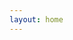 ```yaml
---
layout: home
---
```


<script setup>
import HomeHero from 'vitepress-sls-blog-tmpl/HomeHero.vue'
import HomeTags from 'vitepress-sls-blog-tmpl/HomePageTags.vue'
import HomePopularPosts from 'vitepress-sls-blog-tmpl/HomePagePopularPosts.vue'
import UtilPageContent from 'vitepress-sls-blog-tmpl/UtilPageContent.vue'
import { useData } from 'vitepress'

const { theme, localeIndex } = useData()

const hero = {
  firstLine: "Antifeminist movement blog",
  secondLine: "Articles, new&nbsp;of&nbsp;the&nbsp;movement",
  img: theme.value.mainHeroImg,
  buttons: [
    {
      text: theme.value.t.toBlog,
      href: `${theme.value.recentBaseUrl}/1`,
      primary: true,
    },
    {
      text: `Our Telegram channel (RU)`,
      href: theme.value.ruTgChannel,
      icon: theme.value.telegramIcon,
    },
    {
      text: theme.value.t.links.donate,
      href: `${theme.value.donate.url}`,
      icon: theme.value.donateIcon,
    },
  ],
}
</script>

<HomeHero v-bind="hero" />
<HomeTags :header="theme.t.tags" />
<HomePopularPosts />

<!-- <UtilPageContent> -->
<!---->
<!-- ## header -->
<!---->
<!-- other text -->
<!---->
<!-- </UtilPageContent> -->

